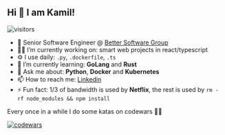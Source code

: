 ## Hi 👋 I am Kamil!

![visitors](https://visitor-badge.glitch.me/badge?page_id=dikamilo.dikamilo)

- 🏢 Senior Software Engineer @ [Better Software Group](https://www.bsgroup.eu/)
- 👨‍💻 I’m currently working on: smart web projects in react/typescript
- ⚙️ I use daily: `.py`, `.dockerfile`, `.ts`
- 🌱 I’m currently learning: **GoLang** and **Rust**
- 💬 Ask me about: **Python**, **Docker** and **Kubernetes**
- 📫 How to reach me: [Linkedin](https://www.linkedin.com/in/dikamilo/)
- ⚡ Fun fact: 1/3 of bandwidth is used by **Netflix**, the rest is used by `rm -rf node_modules && npm install`



Every once in a while I do some katas on codewars 🐱‍👤

[![codewars](https://www.codewars.com/users/dikamilo/badges/large)](https://www.codewars.com/users/dikamilo)
